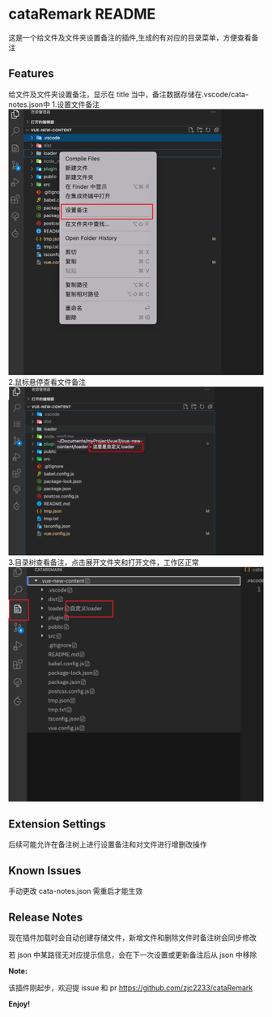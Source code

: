 # cataRemark README

这是一个给文件及文件夹设置备注的插件,生成的有对应的目录菜单，方便查看备注

## Features

给文件及文件夹设置备注，显示在 title 当中，备注数据存储在.vscode/cata-notes.json中
1.设置文件备注
![setting](setting.png)
2.鼠标悬停查看文件备注
![remark](remark.jpg)
3.目录树查看备注，点击展开文件夹和打开文件，工作区正常
![tree](tree.png)

## Extension Settings

后续可能允许在备注树上进行设置备注和对文件进行增删改操作

## Known Issues

手动更改 cata-notes.json 需重启才能生效

## Release Notes

现在插件加载时会自动创建存储文件，新增文件和删除文件时备注树会同步修改

若 json 中某路径无对应提示信息，会在下一次设置或更新备注后从 json 中移除


**Note:**

该插件刚起步，欢迎提 issue 和 pr
https://github.com/zjc2233/cataRemark

**Enjoy!**
